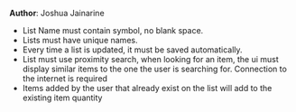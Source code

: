 **Author**: Joshua Jainarine

- List Name must contain symbol, no blank space.
- Lists must have unique names.
- Every time a list is updated, it must be saved automatically.
- List must use proximity search, when looking for an item, the ui must display similar items to the one the user is searching for. Connection to the internet is required
- Items added by the user that already exist on the list will add to the existing item quantity
